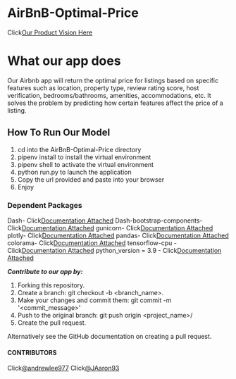 # AirBnB-Optimal-Price

Click[Our Product Vision Here](https://docs.google.com/document/d/1OvequO0kK5dJZIkCUqQgHysbUKwPrAQn2oCjlpLD7AE/edit?usp=sharing)

# What our app does #
Our Airbnb app will return the optimal price for listings based on specific features such as location, property type, review rating score, host verification, bedrooms/bathrooms, amenities, accommodations, etc. It solves the problem by predicting how certain features affect the price of a listing.

## How To Run Our Model ##
1. cd into the AirBnB-Optimal-Price directory 
2. pipenv install to install the virtual environment
3. pipenv shell to activate the virtual environment
4. python run.py to launch the application
5. Copy the url provided and paste into your browser
6. Enjoy


### Dependent Packages ###
Dash- Click[Documentation Attached](https://dash.plotly.com/installation)
Dash-bootstrap-components- Click[Documentation Attached](https://dash-bootstrap-components.opensource.faculty.ai/)
gunicorn- Click[Documentation Attached](https://docs.gunicorn.org/en/stable/install.html)
plotly- Click[Documentation Attached](https://plotly.com/python/getting-started/)
pandas- Click[Documentation Attached](https://pandas.pydata.org/pandas-docs/stable/getting_started/install.html)
colorama- Click[Documentation Attached](https://pypi.org/project/colorama/)
tensorflow-cpu - Click[Documentation Attached](https://www.tensorflow.org/install/pip)
python_version = 3.9 - Click[Documentation Attached](https://www.python.org/downloads/)

***Contribute to our app by:*** 

1. Forking this repository.
2. Create a branch: git checkout -b <branch_name>.
3. Make your changes and commit them: git commit -m '<commit_message>'
4. Push to the original branch: git push origin <project_name>/<location>
5. Create the pull request.

Alternatively see the GitHub documentation on creating a pull request.

#### CONTRIBUTORS ####
Click[@andrewlee977](https://github.com/orgs/ft-airbnb-price-01/people/andrewlee977)
Click[@JAaron93](https://github.com/orgs/ft-airbnb-price-01/people/JAaron93)